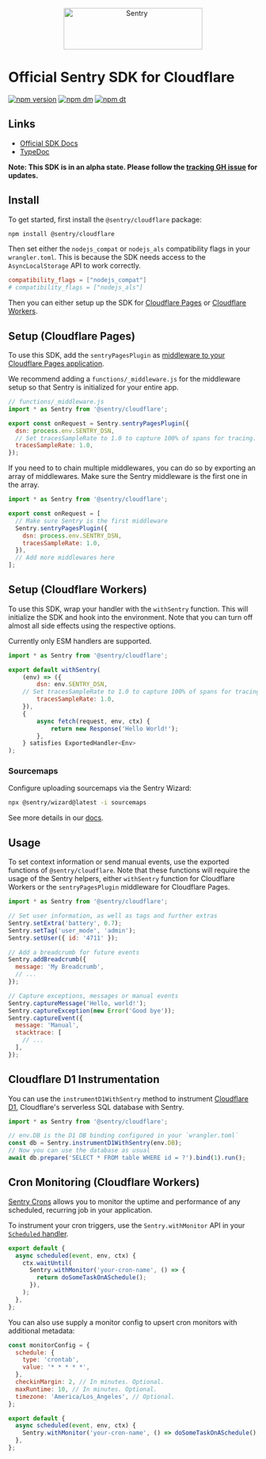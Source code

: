 <p align="center">
  <a href="https://sentry.io/?utm_source=github&utm_medium=logo" target="_blank">
    <img src="https://sentry-brand.storage.googleapis.com/sentry-wordmark-dark-280x84.png" alt="Sentry" width="280" height="84">
  </a>
</p>

# Official Sentry SDK for Cloudflare

[![npm version](https://img.shields.io/npm/v/@sentry/cloudflare.svg)](https://www.npmjs.com/package/@sentry/cloudflare)
[![npm dm](https://img.shields.io/npm/dm/@sentry/cloudflare.svg)](https://www.npmjs.com/package/@sentry/cloudflare)
[![npm dt](https://img.shields.io/npm/dt/@sentry/cloudflare.svg)](https://www.npmjs.com/package/@sentry/cloudflare)

## Links

- [Official SDK Docs](https://docs.sentry.io/quickstart/)
- [TypeDoc](http://getsentry.github.io/sentry-javascript/)

**Note: This SDK is in an alpha state. Please follow the
[tracking GH issue](https://github.com/getsentry/sentry-javascript/issues/12620) for updates.**

## Install

To get started, first install the `@sentry/cloudflare` package:

```bash
npm install @sentry/cloudflare
```

Then set either the `nodejs_compat` or `nodejs_als` compatibility flags in your `wrangler.toml`. This is because the SDK
needs access to the `AsyncLocalStorage` API to work correctly.

```toml
compatibility_flags = ["nodejs_compat"]
# compatibility_flags = ["nodejs_als"]
```

Then you can either setup up the SDK for [Cloudflare Pages](#setup-cloudflare-pages) or
[Cloudflare Workers](#setup-cloudflare-workers).

## Setup (Cloudflare Pages)

To use this SDK, add the `sentryPagesPlugin` as
[middleware to your Cloudflare Pages application](https://developers.cloudflare.com/pages/functions/middleware/).

We recommend adding a `functions/_middleware.js` for the middleware setup so that Sentry is initialized for your entire
app.

```javascript
// functions/_middleware.js
import * as Sentry from '@sentry/cloudflare';

export const onRequest = Sentry.sentryPagesPlugin({
  dsn: process.env.SENTRY_DSN,
  // Set tracesSampleRate to 1.0 to capture 100% of spans for tracing.
  tracesSampleRate: 1.0,
});
```

If you need to to chain multiple middlewares, you can do so by exporting an array of middlewares. Make sure the Sentry
middleware is the first one in the array.

```javascript
import * as Sentry from '@sentry/cloudflare';

export const onRequest = [
  // Make sure Sentry is the first middleware
  Sentry.sentryPagesPlugin({
    dsn: process.env.SENTRY_DSN,
    tracesSampleRate: 1.0,
  }),
  // Add more middlewares here
];
```

## Setup (Cloudflare Workers)

To use this SDK, wrap your handler with the `withSentry` function. This will initialize the SDK and hook into the
environment. Note that you can turn off almost all side effects using the respective options.

Currently only ESM handlers are supported.

```javascript
import * as Sentry from '@sentry/cloudflare';

export default withSentry(
	(env) => ({
		dsn: env.SENTRY_DSN,
    // Set tracesSampleRate to 1.0 to capture 100% of spans for tracing.
		tracesSampleRate: 1.0,
	}),
	{
		async fetch(request, env, ctx) {
			return new Response('Hello World!');
		},
	} satisfies ExportedHandler<Env>
);
```

### Sourcemaps

Configure uploading sourcemaps via the Sentry Wizard:

```bash
npx @sentry/wizard@latest -i sourcemaps
```

See more details in our [docs](https://docs.sentry.io/platforms/javascript/sourcemaps/).

## Usage

To set context information or send manual events, use the exported functions of `@sentry/cloudflare`. Note that these
functions will require the usage of the Sentry helpers, either `withSentry` function for Cloudflare Workers or the
`sentryPagesPlugin` middleware for Cloudflare Pages.

```javascript
import * as Sentry from '@sentry/cloudflare';

// Set user information, as well as tags and further extras
Sentry.setExtra('battery', 0.7);
Sentry.setTag('user_mode', 'admin');
Sentry.setUser({ id: '4711' });

// Add a breadcrumb for future events
Sentry.addBreadcrumb({
  message: 'My Breadcrumb',
  // ...
});

// Capture exceptions, messages or manual events
Sentry.captureMessage('Hello, world!');
Sentry.captureException(new Error('Good bye'));
Sentry.captureEvent({
  message: 'Manual',
  stacktrace: [
    // ...
  ],
});
```

## Cloudflare D1 Instrumentation

You can use the `instrumentD1WithSentry` method to instrument [Cloudflare D1](https://developers.cloudflare.com/d1/),
Cloudflare's serverless SQL database with Sentry.

```javascript
import * as Sentry from '@sentry/cloudflare';

// env.DB is the D1 DB binding configured in your `wrangler.toml`
const db = Sentry.instrumentD1WithSentry(env.DB);
// Now you can use the database as usual
await db.prepare('SELECT * FROM table WHERE id = ?').bind(1).run();
```

## Cron Monitoring (Cloudflare Workers)

[Sentry Crons](https://docs.sentry.io/product/crons/) allows you to monitor the uptime and performance of any scheduled,
recurring job in your application.

To instrument your cron triggers, use the `Sentry.withMonitor` API in your
[`Scheduled` handler](https://developers.cloudflare.com/workers/runtime-apis/handlers/scheduled/).

```js
export default {
  async scheduled(event, env, ctx) {
    ctx.waitUntil(
      Sentry.withMonitor('your-cron-name', () => {
        return doSomeTaskOnASchedule();
      }),
    );
  },
};
```

You can also use supply a monitor config to upsert cron monitors with additional metadata:

```js
const monitorConfig = {
  schedule: {
    type: 'crontab',
    value: '* * * * *',
  },
  checkinMargin: 2, // In minutes. Optional.
  maxRuntime: 10, // In minutes. Optional.
  timezone: 'America/Los_Angeles', // Optional.
};

export default {
  async scheduled(event, env, ctx) {
    Sentry.withMonitor('your-cron-name', () => doSomeTaskOnASchedule(), monitorConfig);
  },
};
```
